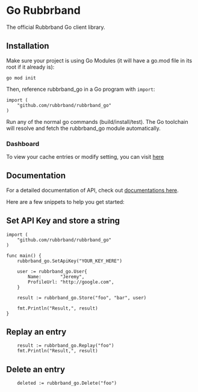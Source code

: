 # Go Rubbrband

The official Rubbrband Go client library.

## Installation

Make sure your project is using Go Modules (it will have a go.mod file in its root if it already is):

`go mod init`

Then, reference rubbrband_go in a Go program with `import`:

```
import (
    "github.com/rubbrband/rubbrband_go"
)
```

Run any of the normal go commands (build/install/test). The Go toolchain will resolve and fetch the rubbrband_go module automatically.

### Dashboard

To view your cache entries or modify setting, you can visit [here](https://app.rubbrband.com/)

## Documentation

For a detailed documentation of API, check out [documentations here](https://app.rubbrband.com/docs).

Here are a few snippets to help you get started:

## Set API Key and store a string

```
import (
	"github.com/rubbrband/rubbrband_go"
)

func main() {
	rubbrband_go.SetApiKey("YOUR_KEY_HERE")

    user := rubbrband_go.User{
		Name:       "Jeremy",
		ProfileUrl: "http://google.com",
	}

	result := rubbrband_go.Store("foo", "bar", user)

	fmt.Println("Result,", result)
}
```

## Replay an entry

```
    result := rubbrband_go.Replay("foo")
    fmt.Println("Result,", result)
```

## Delete an entry

```
    deleted := rubbrband_go.Delete("foo")
```
